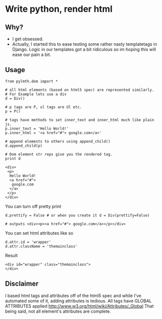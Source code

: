 # Write python, render html
## Why?
* I get obsessed.
* Actually, I started this to ease testing some rather nasty templatetags in Django. Logic in our templates got a bit ridiculous so im hoping this will ease our pain a bit.

## Usage
```
from pylmth.dom import *

# all html elements (based on html5 spec) are represented similarly. 
# For Example lets use a div
d = Div()

# p tags are P, ul tags are Ul etc.
p = P()

# tags have methods to set inner_text and inner_html much like plain js.
p.inner_text = 'Hello World!'
p.inner_html = '<a href="#"> google.com</a>'

# append elements to others using append_child()
d.append_child(p)

# Dom element str reps give you the rendered tag.
print d
```
```
<div>
 <p>
  Hello World!
  <a href="#">
   google.com
  </a>
 </p>
</div>
```
You can turn off pretty print
```
d.prettify = False # or when you create it d = Div(prettify=False)

# outputs <div><p><a href="#"> google.com</a></p></div>
```
You can set html attributes like so
```
d.attr.id = 'wrapper'
d.attr.className = 'themainclass'
```
Result
```
<div id="wrapper" class="themainclass">
</div>
```

## Disclaimer
I based html tags and attributes off of the html5 spec and while I've automated some of it, adding attributes is tedious.
All tags have GLOBAL ATTRIBUTES applied http://www.w3.org/html/wiki/Attributes/_Global
That being said, not all element's attributes are complete.

